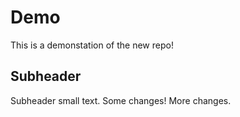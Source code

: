# Demo

This is a demonstation of the new repo!

## Subheader

Subheader small text. Some changes! More changes.
